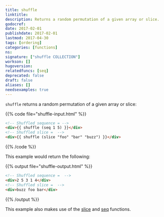 ```yaml
---
title: shuffle
linktitle:
description: Returns a random permutation of a given array or slice.
godocref:
date: 2017-02-01
publishdate: 2017-02-01
lastmod: 2017-04-30
tags: [ordering]
categories: [functions]
ns:
signature: ["shuffle COLLECTION"]
workson: []
hugoversion:
relatedfuncs: [seq]
deprecated: false
draft: false
aliases: []
needsexamples: true
---
```


`shuffle` returns a random permutation of a given array or slice:

{{% code file="shuffle-input.html" %}}
```html
<!-- Shuffled sequence = -->
<div>{{ shuffle (seq 1 5) }}</div>
<!-- Shuffled slice =  -->
<div>{{ shuffle (slice "foo" "bar" "buzz") }}</div>
```
{{% /code %}}

This example would return the following:

{{% output file="shuffle-output.html" %}}
```html
<!-- Shuffled sequence =  -->
<div>2 5 3 1 4</div>
<!-- Shuffled slice =  -->
<div>buzz foo bar</div>
```
{{% /output %}}

This example also makes use of the [slice](/functions/slice/) and [seq](/functions/seq/) functions.

